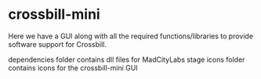 # crossbill-mini

Here we have a GUI along with all the required functions/libraries to provide software support for Crossbill.

dependencies folder contains dll files for MadCityLabs stage
icons folder contains icons for the crossbill-mini GUI
